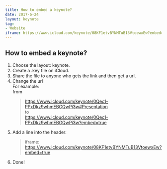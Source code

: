 ```yaml
---
title: How to embed a keynote?
date: 2017-6-24
layout: keynote
tag:
- Website
iframe: https://www.icloud.com/keynote/08KF1etvBYNMTuB13VtoewxEw?embed=true
---
```

## How to embed a keynote?
1. Choose the layout: keynote.  
2. Create a .key file on iCloud.  
3. Share the file to anyone who gets the link and then get a url.  
4. Change the url  
    For example:  
    from  
    > https://www.icloud.com/keynote/0Qec1-PPxDkz9whmEBGQwPi3w#Presentation  
    to  
    > https://www.icloud.com/keynote/0Qec1-PPxDkz9whmEBGQwPi3w?embed=true  
5. Add a line into the header:  
    > iframe: https://www.icloud.com/keynote/08KF1etvBYNMTuB13VtoewxEw?embed=true  
6. Done!  

